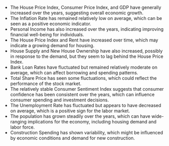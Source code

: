
   - The House Price Index, Consumer Price Index, and GDP have generally increased over the years, suggesting overall economic growth.
   - The Inflation Rate has remained relatively low on average, which can be seen as a positive economic indicator.
   - Personal Income has also increased over the years, indicating improving financial well-being for individuals.
   - The House Price Index and Rent have increased over time, which may indicate a growing demand for housing.
   - House Supply and New House Ownership have also increased, possibly in response to the demand, but they seem to lag behind the House Price Index.
   - Bank Loan Rates have fluctuated but remained relatively moderate on average, which can affect borrowing and spending patterns.
   - Total Share Price has seen some fluctuations, which could reflect the performance of the stock market.
   - The relatively stable Consumer Sentiment Index suggests that consumer confidence has been consistent over the years, which can influence consumer spending and investment decisions.
   - The Unemployment Rate has fluctuated but appears to have decreased on average, which is a positive sign for the labor market.
   - The population has grown steadily over the years, which can have wide-ranging implications for the economy, including housing demand and labor force.
   - Construction Spending has shown variability, which might be influenced by economic conditions and demand for new construction.
   